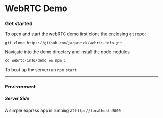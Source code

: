 # WebRTC Demo

### Get started

To open and start the webRTC demo first clone the enclosing git repo:

`git clone https://github.com/jaqarrick/webrtc-info.git `

Navigate into the demo directory and install the node modules:

`cd webrtc-info/demo && npm i`

To boot up the server run `npm start`

---

### Environment

##### Server Side

A simple express app is running at `http://localhost:5000`
